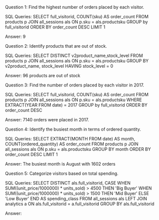 Question 1: Find the highest number of orders placed by each visitor.

SQL Queries: SELECT full_visitorid, COUNT(sku) AS order_count
             FROM products p
             JOIN all_sessions als ON p.sku = als.productsku
             GROUP by full_visitorid
             ORDER BY order_count DESC
             LIMIT 1

Answer: 9



Question 2: Identify products that are out of stock.


SQL Queries: SELECT DISTINCT v2product_name,stock_level 
             FROM products p
             JOIN all_sessions als ON p.sku = als.productsku
             GROUP BY v2product_name, stock_level
             HAVING stock_level = 0

Answer: 96 products are out of stock



Question 3: Find the number of orders placed by each visitor in 2017.

SQL Queries: SELECT full_visitorid, COUNT(sku) AS order_count
             FROM products p
             JOIN all_sessions als ON p.sku = als.productsku
             WHERE EXTRACT(YEAR FROM date) = 2017 
             GROUP by full_visitorid
             ORDER BY order_count DESC

Answer: 7140 orders were placed in 2017.



Question 4: Identify the busiest month in terms of ordered quantity.

SQL Queries: SELECT EXTRACT(MONTH FROM date) AS month, COUNT(ordered_quantity) AS order_count
             FROM products p
             JOIN all_sessions als ON p.sku = als.productsku
             GROUP BY month
             ORDER BY order_count DESC
             LIMIT 1

Answer: The busiest month is August with 1602 orders



Question 5: Categorize visitors based on total spending.

SQL Queries: SELECT DISTINCT als.full_visitorid,
             CASE 
	              WHEN SUM((unit_price/1000000) * units_sold) > 4500 THEN 'Big Buyer'
	              WHEN SUM((unit_price/1000000) * units_sold) > 1500 THEN 'Mid Buyer'
	              ELSE 'Low Buyer'
             END AS spending_class
             FROM all_sessions als
             LEFT JOIN analytics a ON als.full_visitorid = a.full_visitorid
             GROUP BY als.full_visitorid

Answer:
